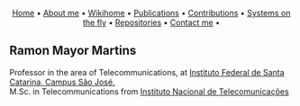 <p align="center">
 <a href="https://rmayormartins.github.io/">Home</a> •
 <a href="about.html">About me</a> •
 <a href="https://wiki.sj.ifsc.edu.br/index.php/Ramon_Mayor_Martins">Wikihome</a> • 
 <a href="publications.html">Publications</a> • 
 <a href="contributions.html">Contributions</a> • 
 <a href="onthefly.html">Systems on the fly</a> •
 <a href="https://github.com/rmayormartins?tab=repositories">Repositories</a> •
 <a href="contact.md">Contact me</a> •
</p>

## Ramon Mayor Martins

Professor in the area of Telecommunications, at [Instituto Federal de Santa Catarina, Campus São José.](https://www.ifsc.edu.br/)<br/>
M.Sc. in Telecommunications from [Instituto Nacional de Telecomunicações](https://www.inatel.br)


